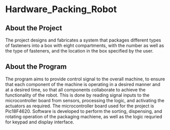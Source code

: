 # Hardware_Packing_Robot

## About the Project
The project designs and fabricates a system that packages different types of fasteners into a box with eight compartments, with the number as well as the type of fasteners, and the location in the box specified by the user.

## About the Program
The program aims to provide control signal to the overall machine, to ensure that each component of the machine is operating in a desired manner and at a desired time, so that all components collaborate to achieve the functionality of the robot. This is done by reading signal inputs to the microcontroller board from sensors, processing the logic, and activating the actuators as required. The microcontroller board used for the project is Pic18F4620. Software is developed to perform the sorting, dispensing, and rotating operation of the packaging machiene, as well as the logic requried for keypad and display interface.

